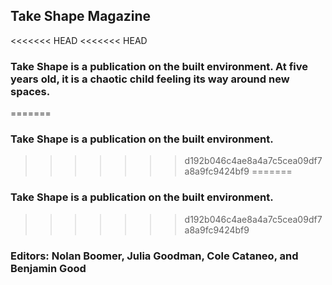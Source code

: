 ## Take Shape Magazine

<<<<<<< HEAD
<<<<<<< HEAD
### Take Shape is a publication on the built environment. At five years old, it is a chaotic child feeling its way around new spaces.
=======
### Take Shape is a publication on the built environment.
>>>>>>> d192b046c4ae8a4a7c5cea09df7a8a9fc9424bf9
=======
### Take Shape is a publication on the built environment.
>>>>>>> d192b046c4ae8a4a7c5cea09df7a8a9fc9424bf9
### Editors: Nolan Boomer, Julia Goodman, Cole Cataneo, and Benjamin Good

